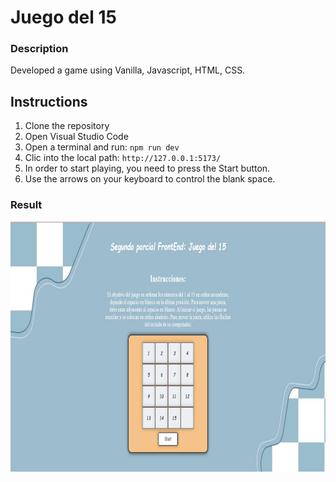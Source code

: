 # Juego del 15
### Description
Developed a game using Vanilla, Javascript, HTML, CSS.

## Instructions
1. Clone the repository
2. Open Visual Studio Code
3. Open a terminal and run:
`npm run dev`
4. Clic into the local path: `http://127.0.0.1:5173/`
5. In order to start playing, you need to press the Start button.
6. Use the arrows on your keyboard to control the blank space.

### Result
<img src="Juego.jpg" width="700" height="400">
